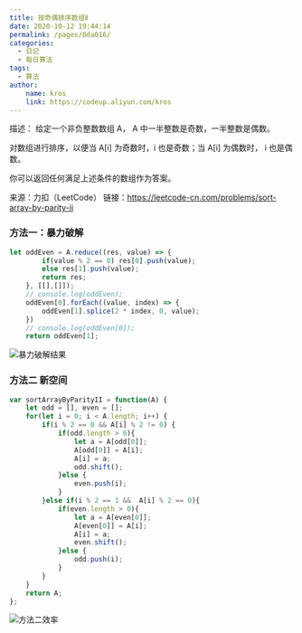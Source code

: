```yaml
---
title: 按奇偶排序数组Ⅱ
date: 2020-10-12 19:44:14
permalink: /pages/0da016/
categories:
  - 日记
  - 每日算法
tags:
  - 算法
author:
    name: kros
    link: https://codeup.aliyun.com/kros
---
```

描述：
给定一个非负整数数组 A， A 中一半整数是奇数，一半整数是偶数。

对数组进行排序，以便当 A[i] 为奇数时，i 也是奇数；当 A[i] 为偶数时， i 也是偶数。

你可以返回任何满足上述条件的数组作为答案。

来源：力扣（LeetCode）
链接：https://leetcode-cn.com/problems/sort-array-by-parity-ii
<!-- more -->

### 方法一：暴力破解

``` javascript
let oddEven = A.reduce((res, value) => {
		if(value % 2 == 0) res[0].push(value);
		else res[1].push(value);
		return res;
	}, [[],[]]);
	// console.log(oddEven);
	oddEven[0].forEach((value, index) => {
		oddEven[1].splice(2 * index, 0, value);
	})
	// console.log(oddEven[0]);
	return oddEven[1];
```
![暴力破解结果](https://lhost.oss-cn-chengdu.aliyuncs.com/blog/20201112141327.png)

### 方法二 新空间
```javascript
var sortArrayByParityII = function(A) {
	let odd = [], even = [];
	for(let i = 0; i < A.length; i++) {
		if(i % 2 == 0 && A[i] % 2 != 0) {
			if(odd.length > 0){
				let a = A[odd[0]];
				A[odd[0]] = A[i];
				A[i] = a;
				odd.shift();
			}else {
				even.push(i);
			}
		}else if(i % 2 == 1 &&  A[i] % 2 == 0){
			if(even.length > 0){
				let a = A[even[0]];
				A[even[0]] = A[i];
				A[i] = a;
				even.shift();
			}else {
				odd.push(i);
			}
		}
	}
	return A;
};
```
![方法二效率](https://lhost.oss-cn-chengdu.aliyuncs.com/blog/20201112140335.png)


